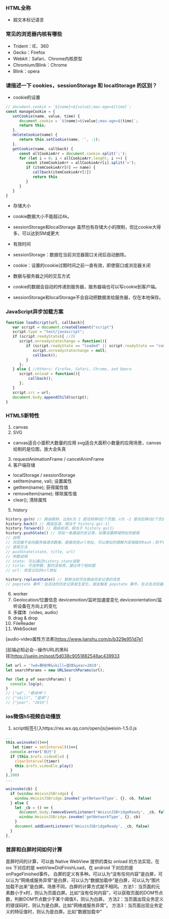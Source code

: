 ### HTML全称
- 超文本标记语言

### 常见的浏览器内核有哪些
- Trident：IE、360
- Gecko：Firefox
- Webkit：Safari、Chrome内核原型
- Chromium/Blink：Chrome
- Blink：opera

### 请描述一下 cookies，sessionStorage 和 localStorage 的区别？
- cookie的设置
```javascript
// document.cookie = `${name}=${value};max-age=${time}`;
const manageCookie = {
   setCookie(name, value, time) {
      document.cookie = `${name}=${value};max-age=${time}`;
      return this;
   },
   deleteCookie(name) {
      return this.setCookie(name, '', -1);
   },
   getCookie(name, callback) {
      const allCookieArr = document.cookie.split(';');
      for (let i = 0; i < allCookieArr.lenght; i ++) {
         const itemCookieArr = allCookieArr[i].split('=');
         if (itemCookieArr[0] == name) {
            callback(itemCookieArr[1])
            return this
         }
      }
   }
}
```
- 存储大小
 - cookie数据大小不能超过4k。
 - sessionStorage和localStorage 虽然也有存储大小的限制，但比cookie大得多，可以达到5M或更大

- 有效时间
 - sessionStorage：数据在当前浏览器窗口关闭后自动删除。
 - cookie：设置的cookie过期时间之前一直有效，即使窗口或浏览器关闭

- 数据与服务器之间的交互方式
 - cookie的数据会自动的传递到服务器，服务器端也可以写cookie到客户端。
 - sessionStorage和localStorage不会自动把数据发给服务器，仅在本地保存。


### JavaScript异步加载方案
```javascript
function loadScript(url, callback){
   var script = document.createElement("script")
   script.type = "text/javascript";
   if (script.readyState){ //IE
      script.onreadystatechange = function(){
         if (script.readyState == "loaded" || script.readyState == "complete"){
            script.onreadystatechange = null;
            callback();
         }
      };
   } else { //Others: Firefox, Safari, Chrome, and Opera
      script.onload = function(){
          callback();
      };
   }
   script.src = url;
   document.body.appendChild(script);
}
```

### HTML5新特性
1. canvas
2. SVG
 - canvas适合小面积大数量的应用 svg适合大面积小数量的应用场景，canvas绘制的是位图，放大会失真
3. requestAnimationFrame / cancelAnimFrame
4. 客户端存储
 - localStorage / sessionStorage
 - setItem(name, val); 设置属性 
 - getItem(name); 获得属性值
 - removeItem(name); 移除属性值
 - clear(); 清除属性
5. history
```javascript
history.go(n) // 路由跳转，比如n为 2 是往前移动2个页面，n为 -2 是向后移动2个页面，n为0是刷新页面
history.back() // 路由后退，相当于 history.go(-1)
history.forward() // 路由前进，相当于 history.go(1)
history.pushState() // 添加一条路由历史记录，如果设置跨域网址则报错
// 说明
// 浏览器不会向服务端请求数据，直接改变url地址，可以类似的理解为变相版的hash；但不像hash一样，浏览器会记录pushState的历史记录，可以使用浏览器的前进、后退功能作用
// 使用方法
// pushState(state, title, url)
// 参数说明
// state: 可以通过history.state读取
// title: 可选参数，暂时没有用，建议传个短标题
// url: 改变过后的url地址

history.replaceState() // 替换当前页在路由历史记录的信息
// popstate 事件：当活动的历史记录发生变化，就会触发 popstate 事件，在点击浏览器的前进后退按钮或者调用上面前三个方法的时候也会触发
```
6. worker
7. Geolocation/位置信息 devicemotion/监听加速度变化 deviceorientation/监听设备在方向上的变化
8. 多媒体（video, audio）
9. drag & drop
10. FileReader
11. WebSocket


[audio-video属性方法表]https://www.jianshu.com/p/b329e951d7e1

[前端必知必会--操作URL的黑科技]https://juejin.im/post/5d038c9051882548ac439933
```javascript
let url = '?wd=蔡徐坤&skill=篮球&year=2019';
let searchParams = new URLSearchParams(url);

for (let p of searchParams) {
  console.log(p);
}
// ["wd", "蔡徐坤"]
// ["skill", "篮球"]
// ["year", "2019"]
```

### ios微信h5视频自动播放
1. script标签引入https://res.wx.qq.com/open/js/jweixin-1.5.0.js
```js
...
this.wxinvoke(()=>{
   let timer = setInterval(()=>{
  console.error('执行')
  if (this.$refs.videoEle) {
    clearInterval(timer)
    this.$refs.videoEle.play()
  }
},200)
...

wxinvoke(cb) {
  if (window.WeixinJSBridge) {
    window.WeixinJSBridge.invoke('getNetworkType', {}, cb, false)
  } else {
    let _cb = () => {
      document.body.removeEventListener('WeixinJSBridgeReady', _cb, false)
      window.WeixinJSBridge.invoke('getNetworkType', {}, cb)
    }
    document.addEventListener('WeixinJSBridgeReady', _cb, false)
  }
},
```

### 首屏和白屏时间如何计算
首屏时间的计算，可以由 Native WebView 提供的类似 onload 的方法实现，在 ios 下对应的是 webViewDidFinishLoad，在 android 下对应的是onPageFinished事件。
白屏的定义有多种。可以认为“没有任何内容”是白屏，可以认为“网络或服务异常”是白屏，可以认为“数据加载中”是白屏，可以认为“图片加载不出来”是白屏。场景不同，白屏的计算方式就不相同。
方法1：当页面的元素数小于x时，则认为页面白屏。比如“没有任何内容”，可以获取页面的DOM节点数，判断DOM节点数少于某个阈值X，则认为白屏。
方法2：当页面出现业务定义的错误码时，则认为是白屏。比如“网络或服务异常”。
方法3：当页面出现业务定义的特征值时，则认为是白屏。比如“数据加载中”